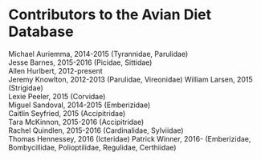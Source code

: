 Contributors to the Avian Diet Database
=======================================

Michael Auriemma, 2014-2015  (Tyrannidae, Parulidae)  
Jesse Barnes, 2015-2016  (Picidae, Sittidae)  
Allen Hurlbert, 2012-present  
Jeremy Knowlton, 2012-2013  (Parulidae, Vireonidae)
William Larsen, 2015 (Strigidae)  
Lexie Peeler, 2015  (Corvidae)  
Miguel Sandoval, 2014-2015  (Emberizidae)  
Caitlin Seyfried, 2015  (Accipitridae)  
Tara McKinnon, 2015-2016 (Accipitridae)  
Rachel Quindlen, 2015-2016 (Cardinalidae, Sylviidae)  
Thomas Hennessey, 2016 (Icteridae)
Patrick Winner, 2016- (Emberizidae, Bombycillidae, Polioptilidae, Regulidae, Certhiidae)